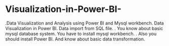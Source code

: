 # Visualization-in-Power-BI-
.Data Visualization and Analysis using  Power BI and Mysql workbench. 
Data Visualization in Power BI. Data import from SQL file.
. You know about basic mysql database system. You have to install mysql workbench.
. Also you should install Power BI. And know about basic data transformation.
